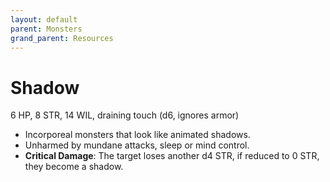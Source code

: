 ```yaml
---
layout: default
parent: Monsters
grand_parent: Resources
---
```


# Shadow

6 HP, 8 STR, 14 WIL, draining touch (d6, ignores armor) 

- Incorporeal monsters that look like animated shadows.
- Unharmed by mundane attacks, sleep or mind control.
- **Critical Damage**: The target loses another d4 STR, if reduced to 0 STR, they become a shadow.
